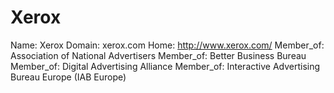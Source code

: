 
# Xerox

Name: Xerox
Domain: xerox.com
Home: http://www.xerox.com/
Member_of: Association of National Advertisers
Member_of: Better Business Bureau
Member_of: Digital Advertising Alliance
Member_of: Interactive Advertising Bureau Europe (IAB Europe)
